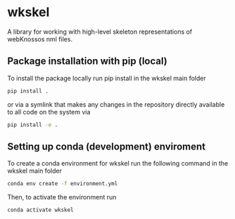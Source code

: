 # wkskel

A library for working with high-level skeleton representations of webKnossos nml files.

## Package installation with pip (local)

To install the package locally run pip install in the wkskel main folder

``` bash
pip install .
```

or via a symlink that makes any changes in the repository directly available to
all code on the system via
``` bash
pip install -e .
```

## Setting up conda (development) enviroment

To create a conda environment for wkskel run the following command in the wkskel 
main folder

``` bash
conda env create -f environment.yml
```

Then, to activate the environment run
``` bash
conda activate wkskel
```